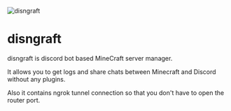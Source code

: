 ![disngraft](https://i.imgur.com/chUdF6x.png)
# disngraft
disngraft is discord bot based MineCraft server manager.

It allows you to get logs and share chats between Minecraft and Discord without any plugins.

Also it contains ngrok tunnel connection so that you don't have to open the router port.